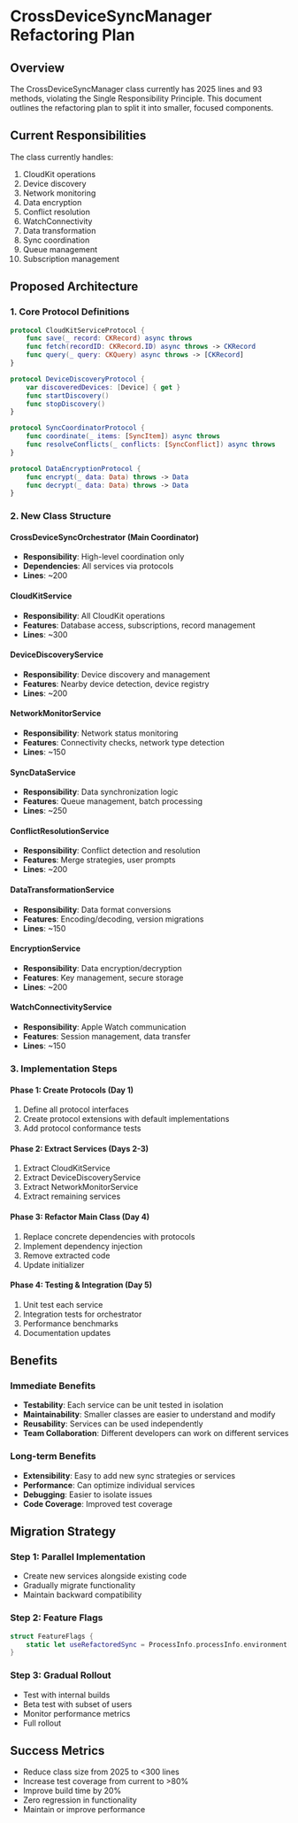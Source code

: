 # CrossDeviceSyncManager Refactoring Plan

## Overview
The CrossDeviceSyncManager class currently has 2025 lines and 93 methods, violating the Single Responsibility Principle. This document outlines the refactoring plan to split it into smaller, focused components.

## Current Responsibilities
The class currently handles:
1. CloudKit operations
2. Device discovery
3. Network monitoring
4. Data encryption
5. Conflict resolution
6. WatchConnectivity
7. Data transformation
8. Sync coordination
9. Queue management
10. Subscription management

## Proposed Architecture

### 1. Core Protocol Definitions
```swift
protocol CloudKitServiceProtocol {
    func save(_ record: CKRecord) async throws
    func fetch(recordID: CKRecord.ID) async throws -> CKRecord
    func query(_ query: CKQuery) async throws -> [CKRecord]
}

protocol DeviceDiscoveryProtocol {
    var discoveredDevices: [Device] { get }
    func startDiscovery()
    func stopDiscovery()
}

protocol SyncCoordinatorProtocol {
    func coordinate(_ items: [SyncItem]) async throws
    func resolveConflicts(_ conflicts: [SyncConflict]) async throws
}

protocol DataEncryptionProtocol {
    func encrypt(_ data: Data) throws -> Data
    func decrypt(_ data: Data) throws -> Data
}
```

### 2. New Class Structure

#### CrossDeviceSyncOrchestrator (Main Coordinator)
- **Responsibility**: High-level coordination only
- **Dependencies**: All services via protocols
- **Lines**: ~200

#### CloudKitService
- **Responsibility**: All CloudKit operations
- **Features**: Database access, subscriptions, record management
- **Lines**: ~300

#### DeviceDiscoveryService
- **Responsibility**: Device discovery and management
- **Features**: Nearby device detection, device registry
- **Lines**: ~200

#### NetworkMonitorService
- **Responsibility**: Network status monitoring
- **Features**: Connectivity checks, network type detection
- **Lines**: ~150

#### SyncDataService
- **Responsibility**: Data synchronization logic
- **Features**: Queue management, batch processing
- **Lines**: ~250

#### ConflictResolutionService
- **Responsibility**: Conflict detection and resolution
- **Features**: Merge strategies, user prompts
- **Lines**: ~200

#### DataTransformationService
- **Responsibility**: Data format conversions
- **Features**: Encoding/decoding, version migrations
- **Lines**: ~150

#### EncryptionService
- **Responsibility**: Data encryption/decryption
- **Features**: Key management, secure storage
- **Lines**: ~200

#### WatchConnectivityService
- **Responsibility**: Apple Watch communication
- **Features**: Session management, data transfer
- **Lines**: ~150

### 3. Implementation Steps

#### Phase 1: Create Protocols (Day 1)
1. Define all protocol interfaces
2. Create protocol extensions with default implementations
3. Add protocol conformance tests

#### Phase 2: Extract Services (Days 2-3)
1. Extract CloudKitService
2. Extract DeviceDiscoveryService
3. Extract NetworkMonitorService
4. Extract remaining services

#### Phase 3: Refactor Main Class (Day 4)
1. Replace concrete dependencies with protocols
2. Implement dependency injection
3. Remove extracted code
4. Update initializer

#### Phase 4: Testing & Integration (Day 5)
1. Unit test each service
2. Integration tests for orchestrator
3. Performance benchmarks
4. Documentation updates

## Benefits

### Immediate Benefits
- **Testability**: Each service can be unit tested in isolation
- **Maintainability**: Smaller classes are easier to understand and modify
- **Reusability**: Services can be used independently
- **Team Collaboration**: Different developers can work on different services

### Long-term Benefits
- **Extensibility**: Easy to add new sync strategies or services
- **Performance**: Can optimize individual services
- **Debugging**: Easier to isolate issues
- **Code Coverage**: Improved test coverage

## Migration Strategy

### Step 1: Parallel Implementation
- Create new services alongside existing code
- Gradually migrate functionality
- Maintain backward compatibility

### Step 2: Feature Flags
```swift
struct FeatureFlags {
    static let useRefactoredSync = ProcessInfo.processInfo.environment["USE_REFACTORED_SYNC"] == "true"
}
```

### Step 3: Gradual Rollout
- Test with internal builds
- Beta test with subset of users
- Monitor performance metrics
- Full rollout

## Success Metrics
- Reduce class size from 2025 to <300 lines
- Increase test coverage from current to >80%
- Improve build time by 20%
- Zero regression in functionality
- Maintain or improve performance